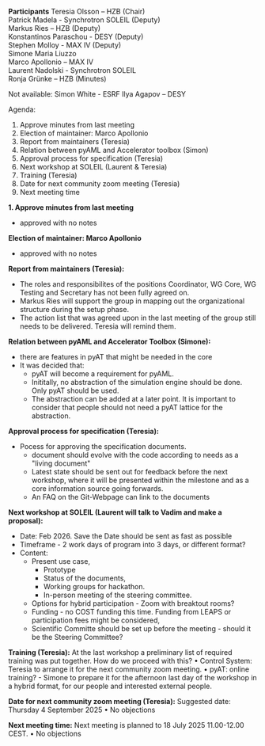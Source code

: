 **Participants**
Teresia Olsson – HZB (Chair)  
Patrick Madela - Synchrotron SOLEIL (Deputy)   
Markus Ries – HZB (Deputy)  
Konstantinos Paraschou - DESY (Deputy)  
Stephen Molloy - MAX IV (Deputy)   
Simone Maria Liuzzo  
Marco Apollonio – MAX IV   
Laurent Nadolski - Synchrotron SOLEIL  
Ronja Grünke – HZB (Minutes)  

Not available:
Simon White - ESRF
Ilya Agapov – DESY


Agenda:
<ol>
	<li>Approve minutes from last meeting</li>  
	<li>Election of maintainer: Marco Apollonio</li>  
	<li>Report from maintainers (Teresia)</li>    
	<li>Relation between pyAML and Accelerator toolbox (Simon)</li>   
	<li>Approval process for specification (Teresia)</li> 
	<li>Next workshop at SOLEIL (Laurent & Teresia)</li> 
	<li>Training (Teresia)</li> 
	<li>Date for next community zoom meeting (Teresia)</li>
	<li>Next meeting time</li>
</ol> 




**1. Approve minutes from last meeting**  
- approved with no notes

**Election of maintainer: Marco Apollonio**   
- approved with no notes 
	
**Report from maintainers (Teresia):**   
- The roles and responsibilites of the positions Coordinator, WG Core, WG Testing and Secretary has not been fully agreed on.
- Markus Ries will support the group in mapping out the organizational structure during the setup phase.
- The action list that was agreed upon in the last meeting of the group still needs to be delivered. Teresia will remind them. 
	

**Relation between pyAML and Accelerator Toolbox (Simone):**  
- there are features in pyAT that might be needed in the core
- It was decided that:
	- pyAT will become a requirement for pyAML.
	- Inititally, no abstraction of the simulation engine should be done. Only pyAT should be used.
	- The abstraction can be added at a later point. It is important to consider that people should not need a pyAT lattice for the abstraction. 
	
	
**Approval process for specification (Teresia):**
- Pocess for approving the specification documents. 
	- document should evolve with the code according to needs as a "living document"
	- Latest state should be sent out for feedback before the next workshop, where it will be presented within the milestone and as a core information source going forwards. 
	- An FAQ on the Git-Webpage can link to the documents
		
	
**Next workshop at SOLEIL (Laurent will talk to Vadim and make a proposal):**
- Date: Feb 2026. Save the Date should be sent as fast as possible
- Timeframe - 2 work days of program into 3 days, or different format?
- Content:
	- Present use case,
 		- Prototype
 		- Status of the documents,
		 - Working groups for hackathon.
		 - In-person meeting of the steering committee.
	 - Options for hybrid participation - Zoom with breaktout rooms?
 	- Funding - no COST funding this time. Funding from LEAPS or participation fees might be considered,
  	- Scientific Committe should be set up before the meeting - should it be the Steering Committee? 
		
		
**Training (Teresia):**
At the last workshop a preliminary list of required training was put together. How do we proceed with this?
	• Control System: Teresia to arrange it for the next community zoom meeting. 
	• pyAT: online training? - Simone to prepare it for the afternoon last day of the workshop in a hybrid format, for our people and interested external people.
	
	
**Date for next community zoom meeting (Teresia):**
Suggested date: Thursday 4 September 2025
	• No objections
	
**Next meeting time:**
Next meeting is planned to 18 July 2025 11.00-12.00 CEST.
	• No objections 
